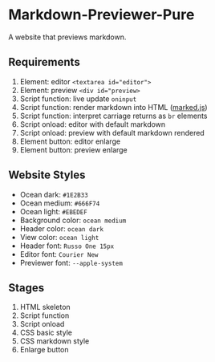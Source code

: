 # Markdown-Previewer-Pure

A website that previews markdown.

## Requirements

1. Element: editor ```<textarea id="editor">```
2. Element: preview ```<div id="preview>```
3. Script function: live update ```oninput```
4. Script function: render markdown into HTML ([marked.js](https://github.com/markedjs/marked?utm_source=cdnjs&utm_medium=cdnjs_link&utm_campaign=cdnjs_library))
5. Script function: interpret carriage returns as ```br``` elements
6. Script onload: editor with default markdown
7. Script onload: preview with default markdown rendered
8. Element button: editor enlarge
9. Element button: preview enlarge

## Website Styles

* Ocean dark: ```#1E2B33```
* Ocean medium: ```#666F74```
* Ocean light: ```#EBEDEF```
* Background color: ```ocean medium```
* Header color: ```ocean dark```
* View color: ```ocean light```
* Header font: ```Russo One 15px```
* Editor font: ```Courier New```
* Previewer font: ```--apple-system```

## Stages

1. HTML skeleton
2. Script function
3. Script onload
4. CSS basic style
5. CSS markdown style
6. Enlarge button
